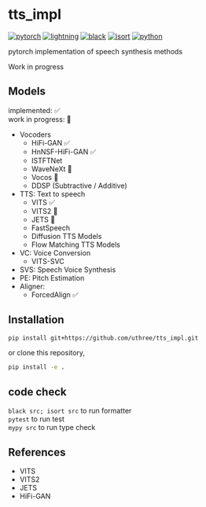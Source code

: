 # tts_impl
[![pytorch](https://img.shields.io/badge/PyTorch_2.0+-ee4c2c?logo=pytorch&logoColor=white)](https://pytorch.org/get-started/locally/)
[![lightning](https://img.shields.io/badge/-Lightning_2.0+-792ee5?logo=pytorchlightning&logoColor=white)](https://pytorchlightning.ai/)
[![black](https://img.shields.io/badge/Code%20Style-Black-black.svg?labelColor=gray)](https://black.readthedocs.io/en/stable/)
[![isort](https://img.shields.io/badge/%20imports-isort-%231674b1?style=flat&labelColor=ef8336)](https://pycqa.github.io/isort/)
[![python](https://img.shields.io/badge/-Python_3.11-blue?logo=python&logoColor=white)](https://www.python.org/downloads/release/python-3119/)

pytorch implementation of speech synthesis methods

Work in progress

## Models
implemented: ✅  
work in progress: 🚧  

- Vocoders
    - HiFi-GAN ✅
    - HnNSF-HiFi-GAN ✅
    - ISTFTNet
    - WaveNeXt 🚧
    - Vocos 🚧
    - DDSP (Subtractive / Additive)
- TTS: Text to speech
    - VITS ✅
    - VITS2 🚧
    - JETS 🚧
    - FastSpeech
    - Diffusion TTS Models
    - Flow Matching TTS Models
- VC: Voice Conversion
    - VITS-SVC
- SVS: Speech Voice Synthesis
- PE: Pitch Estimation
- Aligner:
    - ForcedAlign ✅

## Installation
```sh
pip install git+https://github.com/uthree/tts_impl.git
```
or clone this repository,
```sh
pip install -e .
```

## code check
`black src; isort src` to run formatter   
`pytest` to run test  
`mypy src` to run type check   


## References
- VITS
- VITS2
- JETS
- HiFi-GAN